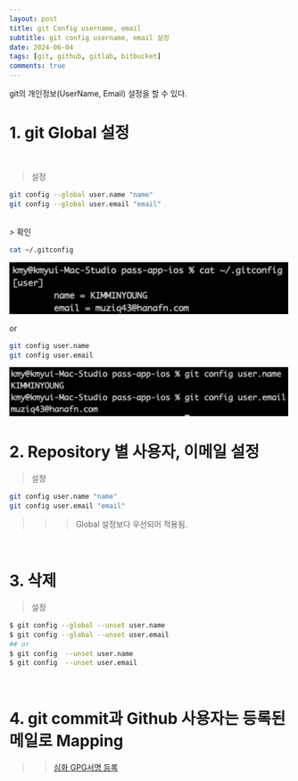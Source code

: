 ```yaml
---
layout: post
title: git Config username, email
subtitle: git config username, email 설정
date: 2024-06-04
tags: [git, github, gitlab, bitbucket]
comments: true
---
```


git의 개인정보(UserName, Email) 설정을 할 수 있다.

# 1. git Global 설정
<br>


> 설정
```bash
git config --global user.name "name"
git config --global user.email "email"
```
<br>
> 확인

```bash
cat ~/.gitconfig
```

<img src="../assets/img/gitconfig1.png"  width="500px"/>

or

```bash
git config user.name
git config user.email
```
<img src="../assets/img/gitconfig2.png"  width="500px"/>

<br>

# 2. Repository 별 사용자, 이메일 설정

> 설정
```bash
git config user.name "name"
git config user.email "email"
```

>>> Global 설정보다 우선되어 적용됨.

<br>


# 3. 삭제
> 설정
```bash
$ git config --global --unset user.name 
$ git config --glabal --unset user.email 
## or
$ git config  --unset user.name 
$ git config  --unset user.email 
```
<br>


# 4. git commit과 Github 사용자는 등록된 메일로 Mapping
>> [심화 GPG서명 등록](https://www.44bits.io/ko/post/add-signing-key-to-git-commit-by-gpg)